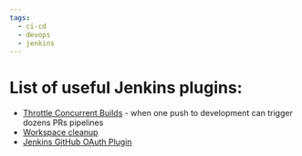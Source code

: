 ```yaml
---
tags:
  - ci-cd
  - devops
  - jenkins
---
```

# List of useful Jenkins plugins:
- [Throttle Concurrent Builds](https://plugins.jenkins.io/throttle-concurrents/#plugin-content-global-configuration) - when one push to development can trigger dozens PRs pipelines
- [Workspace cleanup](https://plugins.jenkins.io/ws-cleanup/)
- [Jenkins GitHub OAuth Plugin](https://plugins.jenkins.io/github-oauth/)

